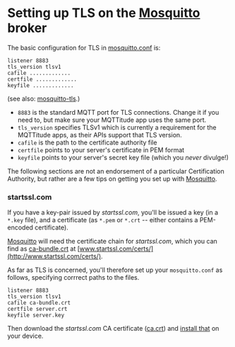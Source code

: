 # Setting up TLS on the [Mosquitto] broker



The basic configuration for TLS in [mosquitto.conf][mconf] is:

```
listener 8883
tls_version tlsv1
cafile .............
certfile .............
keyfile .............
```

(see also: [mosquitto-tls][mtls].)

* `8883` is the standard MQTT port for TLS connections. Change it if you need to, but make sure your MQTTitude app uses the same port.
* `tls_version` specifies TLSv1 which is currently a requirement for the MQTTitude apps, as their APIs support that TLS version.
* `cafile` is the path to the certificate authority file
* `certfile` points to your server's certificate in PEM format
* `keyfile` points to your server's secret key file (which you *never* divulge!)

The following sections are not an endorsement of a particular Certification Authority, but rather are a few tips on getting you set up with [Mosquitto].

### startssl.com

If you have a key-pair issued by _startssl.com_, you'll be issued a key (in a `*.key` file), and a certificate (as `*.pem` or `*.crt` -- either contains a PEM-encoded certificate).

[Mosquitto] will need the certificate chain for _startssl.com_, which you can find as [ca-bundle.crt](http://www.startssl.com/certs/ca-bundle.crt) at [www.startssl.com/certs/](http://www.startssl.com/certs/).

As far as TLS is concerned, you'll therefore set up your `mosquitto.conf` as follows, specifying corrrect paths to the files.

```
listener 8883
tls_version tlsv1
cafile ca-bundle.crt
certfile server.crt
keyfile server.key
```

Then download the _startssl.com_ CA certificate ([ca.crt](http://www.startssl.com/certs/ca.crt)) and [install that](TLS-certificates.md) on your device.


  [mosquitto]: http://mosquitto.org
  [mconf]: http://mosquitto.org/man/mosquitto-conf-5.html
  [mtls]: http://mosquitto.org/man/mosquitto-tls-7.html
